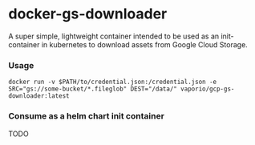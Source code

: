 # docker-gs-downloader

A super simple, lightweight container intended to be used as an init-container in kubernetes to download assets from Google Cloud Storage.

### Usage

```
docker run -v $PATH/to/credential.json:/credential.json -e SRC="gs://some-bucket/*.fileglob" DEST="/data/" vaporio/gcp-gs-downloader:latest
```

### Consume as a helm chart init container

TODO
